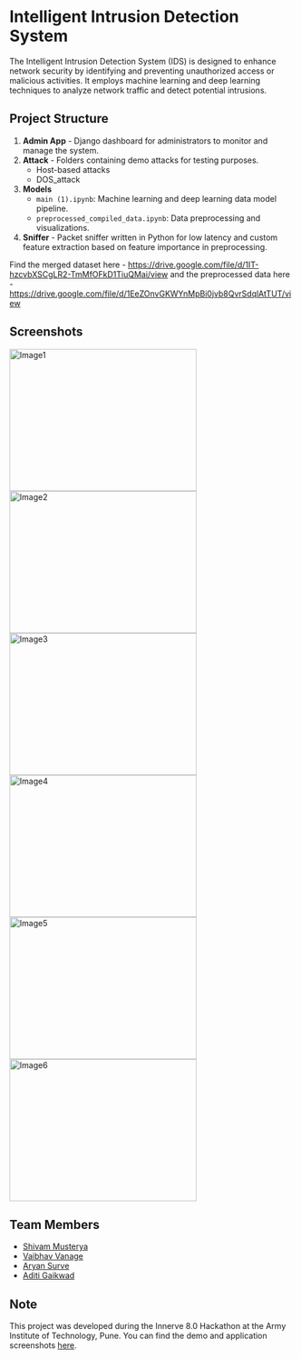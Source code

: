 # Intelligent Intrusion Detection System

The Intelligent Intrusion Detection System (IDS) is designed to enhance network security by identifying and preventing unauthorized access or malicious activities. It employs machine learning and deep learning techniques to analyze network traffic and detect potential intrusions.

## Project Structure

1. **Admin App** - Django dashboard for administrators to monitor and manage the system.
2. **Attack** - Folders containing demo attacks for testing purposes.
   - Host-based attacks
   - DOS_attack  
3. **Models**
   - `main (1).ipynb`: Machine learning and deep learning data model pipeline.
   - `preprocessed_compiled_data.ipynb`: Data preprocessing and visualizations.
4. **Sniffer** - Packet sniffer written in Python for low latency and custom feature extraction based on feature importance in preprocessing.

Find the merged dataset here - https://drive.google.com/file/d/1IT-hzcvbXSCgLR2-TmMfOFkD1TiuQMai/view and the preprocessed data here - https://drive.google.com/file/d/1EeZOnvGKWYnMpBi0jvb8QvrSdqlAtTUT/view


## Screenshots
<img src="https://github.com/musteryasm/Innerve8.0_init0/assets/126171723/6c4d5033-ac08-4c69-be2d-427962e87f72" alt="Image1" width="330" height="250" />
<img src="https://github.com/musteryasm/Innerve8.0_init0/assets/126171723/100a036d-62d4-44d8-b2c4-04b1fa32219e" alt="Image2" width="330" height="250" />
<img src="https://github.com/musteryasm/Innerve8.0_init0/assets/126171723/647f79a1-2ad1-4dab-80e2-464162c09a0f" alt="Image3" width="330" height="250" />
<img src="https://github.com/musteryasm/Innerve8.0_init0/assets/126171723/94b8253d-d34a-450b-b3af-74fd6dcba264" alt="Image4" width="330" height="250" />
<img src="https://github.com/musteryasm/Innerve8.0_init0/assets/126171723/4475d7bd-27bf-40d8-ba9b-5926f31920fa" alt="Image5" width="330" height="250" />
<img src="https://github.com/musteryasm/Innerve8.0_init0/assets/126171723/cd8971bf-020b-45a7-acf1-0b05f1bab801" alt="Image6" width="330" height="250" />


## Team Members
- [Shivam Musterya](https://github.com/musteryasm)
- [Vaibhav Vanage](https://github.com/Phantom-IN)
- [Aryan Surve](https://github.com/XeHunter)
- [Aditi Gaikwad](https://github.com/uyaditi)



## Note
This project was developed during the Innerve 8.0 Hackathon at the Army Institute of Technology, Pune.
You can find the demo and application screenshots [here](https://drive.google.com/drive/folders/1jEWqW4ikySETPORdvIFJmKxB2fcYr4wA).
